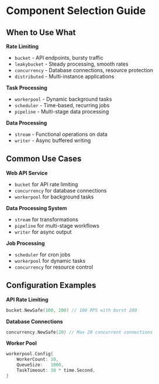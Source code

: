 # Component Selection Guide

## When to Use What

**Rate Limiting**
- `bucket` - API endpoints, bursty traffic
- `leakybucket` - Steady processing, smooth rates
- `concurrency` - Database connections, resource protection
- `distributed` - Multi-instance applications

**Task Processing**
- `workerpool` - Dynamic background tasks
- `scheduler` - Time-based, recurring jobs
- `pipeline` - Multi-stage data processing

**Data Processing**
- `stream` - Functional operations on data
- `writer` - Async buffered writing

## Common Use Cases

**Web API Service**
- `bucket` for API rate limiting
- `concurrency` for database connections
- `workerpool` for background tasks

**Data Processing System**
- `stream` for transformations
- `pipeline` for multi-stage workflows
- `writer` for async output

**Job Processing**
- `scheduler` for cron jobs
- `workerpool` for dynamic tasks
- `concurrency` for resource control
## Configuration Examples

**API Rate Limiting**
```go
bucket.NewSafe(100, 200) // 100 RPS with burst 200
```

**Database Connections**
```go
concurrency.NewSafe(20) // Max 20 concurrent connections
```

**Worker Pool**
```go
workerpool.Config{
    WorkerCount: 10,
    QueueSize:   1000,
    TaskTimeout: 30 * time.Second,
}
```